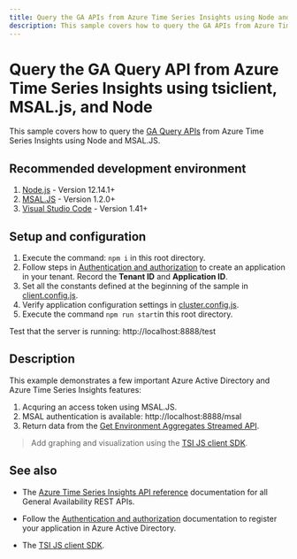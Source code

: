 ```yaml
---
title: Query the GA APIs from Azure Time Series Insights using Node and MSAL.JS.
description: This sample covers how to query the GA APIs from Azure Time Series Insights using Node and MSAL.JS.
---
```


# Query the GA Query API from Azure Time Series Insights using tsiclient, MSAL.js, and Node

This sample covers how to query the [GA Query APIs](https://docs.microsoft.com/rest/api/time-series-insights/ga-query-api) from Azure Time Series Insights using Node and MSAL.JS.

## Recommended development environment

1. [Node.js](https://nodejs.org/en/) - Version 12.14.1+
1. [MSAL.JS](https://github.com/AzureAD/microsoft-authentication-library-for-js) - Version 1.2.0+
1. [Visual Studio Code](https://code.visualstudio.com/Download) - Version 1.41+

## Setup and configuration

1. Execute the command: `npm i` in this root directory.
1. Follow steps in [Authentication and authorization](https://docs.microsoft.com/en-us/azure/time-series-insights/time-series-insights-authentication-and-authorization) to create an application in your tenant. Record the **Tenant ID** and **Application ID**.
1. Set all the constants defined at the beginning of the sample in [client.config.js](./public/scripts/client.config.js).
1. Verify application configuration settings in [cluster.config.js](./cluster.config.js).
1. Execute the command `npm run start`in this root directory.

Test that the server is running: http://localhost:8888/test

## Description

This example demonstrates a few important Azure Active Directory and Azure Time Series Insights features:

1. Acquring an access token using MSAL.JS.
1. MSAL authentication is available: http://localhost:8888/msal
1. Return data from the [Get Environment Aggregates Streamed API](https://docs.microsoft.com/rest/api/time-series-insights/ga-query-api#get-environment-aggregates-streamed-api).

> Add graphing and visualization using the [TSI JS client SDK](https://github.com/microsoft/tsiclient/blob/master/docs/API.md).

## See also

* The [Azure Time Series Insights API reference](https://docs.microsoft.com/rest/api/time-series-insights/ga) documentation for all General Availability REST APIs.

* Follow the [Authentication and authorization](https://docs.microsoft.com/azure/time-series-insights/time-series-insights-authentication-and-authorization#summary-and-best-practices) documentation to register your application in Azure Active Directory.

* The [TSI JS client SDK](https://github.com/microsoft/tsiclient/blob/master/docs/API.md).